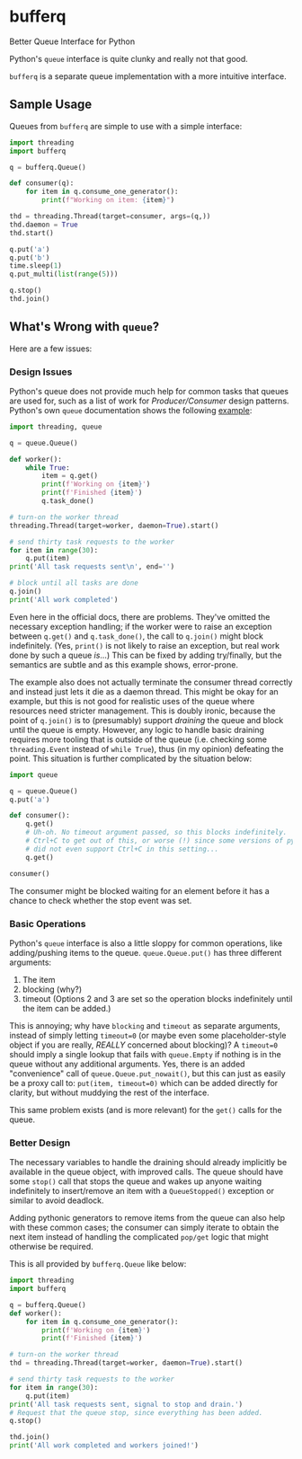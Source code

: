 # bufferq

Better Queue Interface for Python

Python's `queue` interface is quite clunky and really not that good.

`bufferq` is a separate queue implementation with a more intuitive interface.

## Sample Usage

Queues from `bufferq` are simple to use with a simple interface:
```python
import threading
import bufferq

q = bufferq.Queue()

def consumer(q):
    for item in q.consume_one_generator():
        print(f"Working on item: {item}")

thd = threading.Thread(target=consumer, args=(q,))
thd.daemon = True
thd.start()

q.put('a')
q.put('b')
time.sleep(1)
q.put_multi(list(range(5)))

q.stop()
thd.join()
```

## What's Wrong with `queue`?

Here are a few issues:

### Design Issues

Python's queue does not provide much help for common tasks that queues are
used for, such as a list of work for _Producer/Consumer_ design patterns.
Python's own `queue` documentation shows the following
[example](https://docs.python.org/3/library/queue.html#queue.Queue.join):
```python
import threading, queue

q = queue.Queue()

def worker():
    while True:
        item = q.get()
        print(f'Working on {item}')
        print(f'Finished {item}')
        q.task_done()

# turn-on the worker thread
threading.Thread(target=worker, daemon=True).start()

# send thirty task requests to the worker
for item in range(30):
    q.put(item)
print('All task requests sent\n', end='')

# block until all tasks are done
q.join()
print('All work completed')
```
Even here in the official docs, there are problems. They've omitted the
necessary exception handling; if the worker were to raise an exception between
`q.get()` and `q.task_done()`, the call to `q.join()` might block indefinitely.
(Yes, `print()` is not likely to raise an exception, but real work done by such
a queue _is_...)
This can be fixed by adding try/finally, but the semantics are subtle and as
this example shows, error-prone.

The example also does not actually terminate the consumer thread correctly and
instead just lets it die as a daemon thread. This might be okay for an example,
but this is not good for realistic uses of the queue where resources need
stricter management. This is doubly ironic, because the point of `q.join()` is
to (presumably) support _draining_ the queue and block until the queue is
empty. However, any logic to handle basic draining requires more tooling that
is outside of the queue (i.e. checking some `threading.Event` instead of
`while True`), thus (in my opinion) defeating the point. This situation is
further complicated by the situation below:
```python
import queue

q = queue.Queue()
q.put('a')

def consumer():
    q.get()
    # Uh-oh. No timeout argument passed, so this blocks indefinitely.
    # Ctrl+C to get out of this, or worse (!) since some versions of python
    # did not even support Ctrl+C in this setting...
    q.get()

consumer()
```
The consumer might be blocked waiting for an element before it has a chance to
check whether the stop event was set.

### Basic Operations

Python's `queue` interface is also a little sloppy for common operations,
like adding/pushing items to the queue. `queue.Queue.put()` has three
different arguments:
 1. The item
 2. blocking (why?)
 3. timeout
(Options 2 and 3 are set so the operation blocks indefinitely until the
item can be added.)

This is annoying; why have `blocking` and `timeout` as separate arguments,
instead of simply letting `timeout=0` (or maybe even some placeholder-style
object if you are really, _REALLY_ concerned about blocking)? A `timeout=0`
should imply a single lookup that fails with `queue.Empty` if nothing is in
the queue without any additional arguments.
Yes, there is an added "convenience" call of `queue.Queue.put_nowait()`,
but this can just as easily be a proxy call to: `put(item, timeout=0)` which
can be added directly for clarity, but without muddying the rest of the
interface.

This same problem exists (and is more relevant) for the `get()` calls for
the queue.

### Better Design

The necessary variables to handle the draining should already implicitly be
available in the queue object, with improved calls. The queue should have some
`stop()` call that stops the queue and wakes up anyone waiting indefinitely to
insert/remove an item with a `QueueStopped()` exception or similar to avoid
deadlock.

Adding pythonic generators to remove items from the queue can also help with
these common cases; the consumer can simply iterate to obtain the next item
instead of handling the complicated `pop/get` logic that might otherwise be
required.

This is all provided by `bufferq.Queue` like below:
```python
import threading
import bufferq

q = bufferq.Queue()
def worker():
    for item in q.consume_one_generator():
        print(f'Working on {item}')
        print(f'Finished {item}')

# turn-on the worker thread
thd = threading.Thread(target=worker, daemon=True).start()

# send thirty task requests to the worker
for item in range(30):
    q.put(item)
print('All task requests sent, signal to stop and drain.')
# Request that the queue stop, since everything has been added.
q.stop()

thd.join()
print('All work completed and workers joined!')
```
